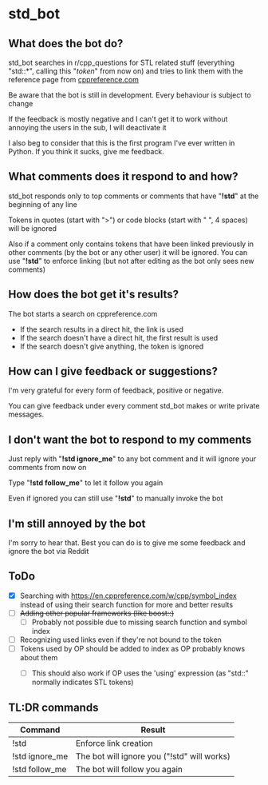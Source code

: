 # std_bot

## What does the bot do?
std_bot searches in r/cpp_questions for STL related stuff (everything "std::\*", calling this "*token*" from now on) and tries to link them with the reference page from [cppreference.com](https://en.cppreference.com/w/)

Be aware that the bot is still in development. Every behaviour is subject to change

If the feedback is mostly negative and I can't get it to work without annoying the users in the sub, I will deactivate it

I also beg to consider that this is the first program I've ever written in Python. If you think it sucks, give me feedback.

## What comments does it respond to and how?

std_bot responds only to top comments or comments that have "**!std**" at the beginning of any line

Tokens in quotes (start with ">") or code blocks (start with "    ", 4 spaces) will be ignored

Also if a comment only contains tokens that have been linked previously in other comments (by the bot or any other user) it will be ignored. You can use "**!std**" to enforce linking (but not after editing as the bot only sees new comments)

## How does the bot get it's results?

The bot starts a search on cppreference.com

- If the search results in a direct hit, the link is used
- If the search doesn't have a direct hit, the first result is used
- If the search doesn't give anything, the token is ignored

## How can I give feedback or suggestions?

I'm very grateful for every form of feedback, positive or negative.

You can give feedback under every comment std_bot makes or write private messages.

## I don't want the bot to respond to my comments

Just reply with "**!std ignore_me**" to any bot comment and it will ignore your comments from now on

Type "**!std follow_me**" to let it follow you again

Even if ignored you can still use "**!std**" to manually invoke the bot

## I'm still annoyed by the bot

I'm sorry to hear that. Best you can do is to give me some feedback and ignore the bot via Reddit

## ToDo

- [x] Searching with https://en.cppreference.com/w/cpp/symbol_index instead of using their search function for more and better results
- [ ] ~~Adding other popular frameworks (like boost::)~~
  - [ ] Probably not possible due to missing search function and symbol index
- [ ] Recognizing used links even if they're not bound to the token
- [ ] Tokens used by OP should be added to index as OP probably knows about them
  - [ ] This should also work if OP uses the 'using' expression (as "std::" normally indicates STL tokens)


## TL:DR commands

| Command        | Result                                      |
| -------------- | ------------------------------------------- |
| !std           | Enforce link creation                       |
| !std ignore_me | The bot will ignore you ("!std" will works) |
| !std follow_me | The bot will follow you again               |


